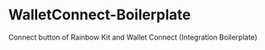 # WalletConnect-Boilerplate
 Connect button of Rainbow Kit and Wallet Connect (Integration Boilerplate)
